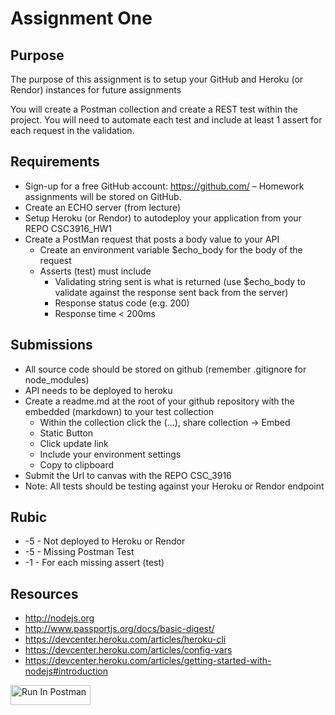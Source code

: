 # Assignment One
## Purpose
The purpose of this assignment is to setup your GitHub and Heroku (or Rendor) instances for future assignments

You will create a Postman collection and create a REST test within the project. You will need to automate each test and include at least 1 assert for each request in the validation.

## Requirements
- Sign-up for a free GitHub account: https://github.com/ – Homework assignments will be stored on GitHub.
- Create an ECHO server (from lecture) 
- Setup Heroku (or Rendor) to autodeploy your application from your REPO CSC3916_HW1
- Create a PostMan request that posts a body value to your API 
    - Create an environment variable $echo_body for the body of the request
    - Asserts (test) must include
        - Validating string sent is what is returned  (use $echo_body to validate against the response sent back from the server)
        - Response status code (e.g. 200)
        - Response time < 200ms

## Submissions
- All source code should be stored on github (remember .gitignore for node_modules)
- API needs to be deployed to heroku
- Create a readme.md at the root of your github repository with the embedded (markdown) to your test collection
    - Within the collection click the (…), share collection -> Embed
    - Static Button
    - Click update link
    - Include your environment settings
    - Copy to clipboard 
- Submit the Url to canvas with the REPO CSC_3916
- Note: All tests should be testing against your Heroku or Rendor endpoint

## Rubic
- -5 - Not deployed to Heroku or Rendor
- -5 - Missing Postman Test
- -1 - For each missing assert (test)

## Resources
- http://nodejs.org
- http://www.passportjs.org/docs/basic-digest/
- https://devcenter.heroku.com/articles/heroku-cli 
- https://devcenter.heroku.com/articles/config-vars 
- https://devcenter.heroku.com/articles/getting-started-with-nodejs#introduction

[<img src="https://run.pstmn.io/button.svg" alt="Run In Postman" style="width: 128px; height: 32px;">](https://app.getpostman.com/run-collection/32457175-b0178eee-e89b-4f8e-93c6-2c4c28dc5689?action=collection%2Ffork&source=rip_markdown&collection-url=entityId%3D32457175-b0178eee-e89b-4f8e-93c6-2c4c28dc5689%26entityType%3Dcollection%26workspaceId%3Da7e105c4-f0fc-411a-92e3-df1d0d639085#?env%5Becho%5D=W3sia2V5IjoiZWNob19ib2R5IiwidmFsdWUiOiJJZiB0aGlzIG1lc3NhZ2Ugc2hvd3MgaXQgaXMgd29ya2luZyIsImVuYWJsZWQiOnRydWUsInR5cGUiOiJkZWZhdWx0Iiwic2Vzc2lvblZhbHVlIjoiSWYgdGhpcyBtZXNzYWdlIHNob3dzIGl0IGlzIHdvcmtpbmciLCJzZXNzaW9uSW5kZXgiOjB9XQ==)
